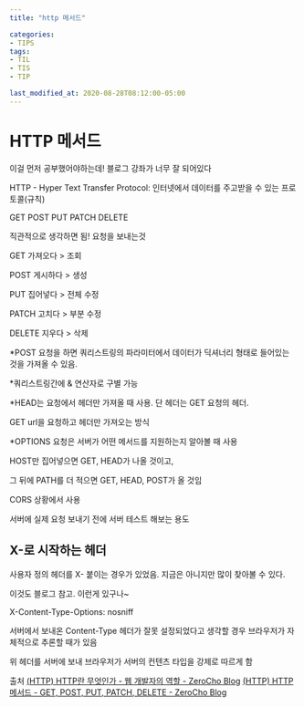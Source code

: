 ```yaml
---
title: "http 메서드"

categories:
- TIPS
tags:
- TIL
- TIS
- TIP

last_modified_at: 2020-08-28T08:12:00-05:00
---
```


# HTTP 메서드

이걸 먼저 공부했어야하는데! 블로그 강좌가 너무 잘 되어있다

HTTP - Hyper Text Transfer Protocol: 인터넷에서 데이터를 주고받을 수 있는 프로토콜(규칙)

GET POST PUT PATCH DELETE

직관적으로 생각하면 됨! 요청을 보내는것

GET 가져오다 > 조회

POST 게시하다 > 생성 

PUT 집어넣다 > 전체 수정

PATCH 고치다 > 부분 수정

DELETE 지우다 > 삭제

*POST 요청을 하면 쿼리스트링의 파라미터에서 데이터가 딕셔너리 형태로 들어있는 것을 가져올 수 있음.

*쿼리스트링간에 & 연산자로 구별 가능

*HEAD는 요청에서 헤더만 가져올 때 사용. 단 헤더는 GET 요청의 헤더.

GET url을 요청하고 헤더만 가져오는 방식

*OPTIONS 요청은 서버가 어떤 메서드를 지원하는지 알아볼 때 사용

HOST만 집어넣으면 GET, HEAD가 나올 것이고,

그 뒤에 PATH를 더 적으면 GET, HEAD, POST가 올 것임

CORS 상황에서 사용

서버에 실제 요청 보내기 전에 서버 테스트 해보는 용도

## X-로 시작하는 헤더

사용자 정의 헤더를 X- 붙이는 경우가 있었음. 지금은 아니지만 많이 찾아볼 수 있다.

이것도 블로그 참고. 이런게 있구나~

X-Content-Type-Options: nosniff

서버에서 보내온 Content-Type 헤더가 잘못 설정되었다고 생각할 경우 브라우저가 자체적으로 추론할 때가 있음

위 헤더를 서버에 보내 브라우저가 서버의 컨텐츠 타입을 강제로 따르게 함

출처
[(HTTP) HTTP란 무엇인가 - 웹 개발자의 역할 - ZeroCho Blog](https://www.zerocho.com/category/HTTP/post/5b344f3af94472001b17f2da)
[(HTTP) HTTP 메서드 - GET, POST, PUT, PATCH, DELETE - ZeroCho Blog](https://www.zerocho.com/category/HTTP/post/5b3723477b58fc001b8f6385)
